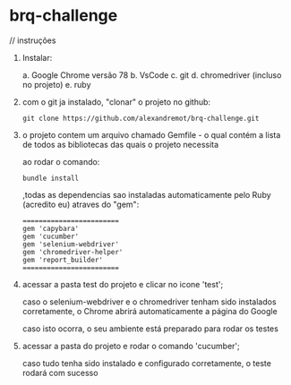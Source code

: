 # brq-challenge



// instruções


1.	Instalar:

	a.	Google Chrome versão 78
	b.	VsCode
	c.	git
	d.	chromedriver (incluso no projeto)
	e.	ruby
	


2.	com o git ja instalado, "clonar" o projeto no github:

	
		git clone https://github.com/alexandremot/brq-challenge.git
	


3.	o projeto contem um arquivo chamado Gemfile - o qual contém a lista de todos as bibliotecas das quais o projeto necessita

	ao rodar o comando:
	

		bundle install
		
	
	,todas as dependencias sao instaladas automaticamente pelo Ruby (acredito eu) atraves do "gem":
	
		========================
		gem 'capybara'
		gem 'cucumber'
		gem 'selenium-webdriver'
		gem 'chromedriver-helper'
		gem 'report_builder'
		========================
	


4.	acessar a pasta test do projeto e clicar no icone 'test';

	caso o selenium-webdriver e o chromedriver tenham sido instalados corretamente, o Chrome abrirá automaticamente a página do Google
	
	caso isto ocorra, o seu ambiente está preparado para rodar os testes



5.	acessar a pasta do projeto e rodar o comando 'cucumber';

	caso tudo tenha sido instalado e configurado corretamente, o teste rodará com sucesso
	
